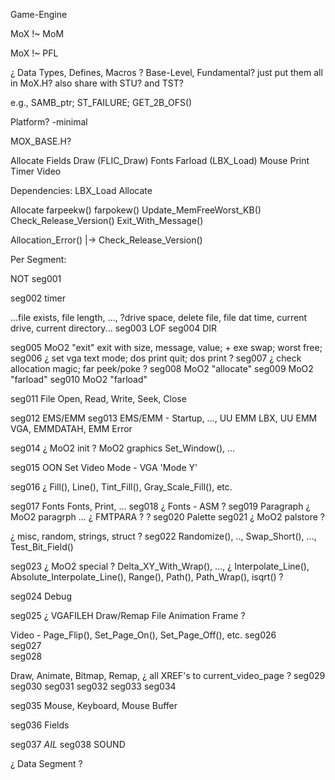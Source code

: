 
Game-Engine

MoX !~ MoM

MoX !~ PFL




¿ Data Types, Defines, Macros ?
Base-Level, Fundamental?
just put them all in MoX.H?
also share with STU?
and TST?

e.g., SAMB_ptr; ST_FAILURE; GET_2B_OFS()

Platform?
-minimal

MOX_BASE.H?







Allocate
Fields
Draw  (FLIC_Draw)
Fonts
Farload  (LBX_Load)
Mouse
Print
Timer
Video


Dependencies:
LBX_Load
    Allocate


Allocate
    farpeekw()
    farpokew()
    Update_MemFreeWorst_KB()
    Check_Release_Version()
    Exit_With_Message()

Allocation_Error() |-> Check_Release_Version()




Per Segment:

NOT  seg001


seg002  timer

...file exists, file length, ..., ?drive space, delete file, file dat time, current drive, current directory...
seg003  LOF
seg004  DIR

seg005  MoO2 "exit"  exit with size, message, value;  + exe swap; worst free; 
seg006  ¿ set vga text mode; dos print quit; dos print ?
seg007  ¿ check allocation magic; far peek/poke ?
seg008  MoO2 "allocate"
seg009  MoO2 "farload"
seg010  MoO2 "farload"

seg011  File Open, Read, Write, Seek, Close

seg012  EMS/EMM
seg013  EMS/EMM - Startup, ..., UU EMM LBX, UU EMM VGA, EMMDATAH, EMM Error

seg014  ¿ MoO2  init ?
        MoO2  graphics  Set_Window(), ...

seg015  OON  Set Video Mode - VGA 'Mode Y'

seg016  ¿  Fill(), Line(), Tint_Fill(), Gray_Scale_Fill(), etc.

seg017  Fonts  Fonts, Print, ...
seg018  ¿ Fonts - ASM ?
seg019  Paragraph  ¿ MoO2  paragrph  ...  ¿ FMTPARA ? ?
seg020  Palette
seg021  ¿ MoO2 palstore ?

¿ misc, random, strings, struct ?
seg022  Randomize(), .., Swap_Short(), ..., Test_Bit_Field()

seg023  ¿ MoO2  special ? Delta_XY_With_Wrap(), ..., ¿ Interpolate_Line(), Absolute_Interpolate_Line(), Range(), Path(), Path_Wrap(), isqrt() ?

seg024  Debug

seg025  ¿ VGAFILEH Draw/Remap File Animation Frame ?

Video - Page_Flip(), Set_Page_On(), Set_Page_Off(), etc.
seg026  
seg027  
seg028  

Draw, Animate, Bitmap, Remap, 
    ¿ all XREF's to current_video_page ?
seg029
seg030
seg031
seg032
seg033
seg034

seg035  Mouse, Keyboard, Mouse Buffer

seg036  Fields

seg037  _AIL_
seg038  SOUND





¿ Data Segment ?
